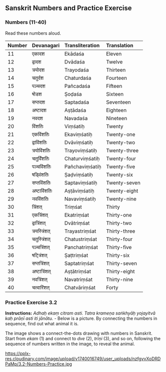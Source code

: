 
## Sanskrit Numbers and Practice Exercise

### Numbers (11-40)

Read these numbers aloud.


| Number | Devanagari | Transliteration | Translation |
| :-- | :-- | :-- | :-- |
| 11 | एकादश | Ekādaśa | Eleven |
| 12 | द्वादश | Dvādaśa | Twelve |
| 13 | त्रयोदश | Trayodaśa | Thirteen |
| 14 | चतुर्दश | Chaturdaśa | Fourteen |
| 15 | पञ्चदश | Pañcadaśa | Fifteen |
| 16 | षोडश | Ṣoḍaśa | Sixteen |
| 17 | सप्तदश | Saptadaśa | Seventeen |
| 18 | अष्टादश | Aṣṭādaśa | Eighteen |
| 19 | नवदश | Navadaśa | Nineteen |
| 20 | विंशतिः | Viṃśatiḥ | Twenty |
| 21 | एकविंशतिः | Ekaviṃśatiḥ | Twenty-one |
| 22 | द्वाविंशतिः | Dvāviṃśatiḥ | Twenty-two |
| 23 | त्रयोविंशतिः | Trayoviṃśatiḥ | Twenty-three |
| 24 | चतुर्विंशतिः | Chaturviṃśatiḥ | Twenty-four |
| 25 | पञ्चविंशतिः | Pañchaviṃśatiḥ | Twenty-five |
| 26 | षड्विंशतिः | Ṣaḍviṃśatiḥ | Twenty-six |
| 27 | सप्तविंशतिः | Saptaviṃśatiḥ | Twenty-seven |
| 28 | अष्टाविंशतिः | Aṣṭāviṃśatiḥ | Twenty-eight |
| 29 | नवविंशतिः | Navaviṃśatiḥ | Twenty-nine |
| 30 | त्रिंशत् | Triṃśat | Thirty |
| 31 | एकत्रिंशत् | Ekatriṃśat | Thirty-one |
| 32 | द्वात्रिंशत् | Dvātriṃśat | Thirty-two |
| 33 | त्रयस्त्रिंशत् | Trayastriṃśat | Thirty-three |
| 34 | चतुस्त्रिंशत् | Chatustriṃśat | Thirty-four |
| 35 | पञ्चत्रिंशत् | Panchatriṃśat | Thirty-five |
| 36 | षट्त्रिंशत् | Ṣaṭtriṃśat | Thirty-six |
| 37 | सप्तत्रिंशत् | Saptatriṃśat | Thirty-seven |
| 38 | अष्टात्रिंशत् | Aṣṭātriṃśat | Thirty-eight |
| 39 | नवत्रिंशत् | Navatriṃśat | Thirty-nine |
| 40 | चत्वारिंशत् | Chatvāriṃśat | Forty |

### Practice Exercise 3.2

**Instructions:** *Adhaḥ ekaṃ citram asti. Tatra krameṇa saṅkhyāḥ yojayitvā kaḥ prāṇī asti iti jānātu.* - Below is a picture. By connecting the numbers in sequence, find out what animal it is.

The image shows a connect-the-dots drawing with numbers in Sanskrit. Start from *ekam* (1) and connect to *dve* (2), *trīṇi* (3), and so on, following the sequence of numbers written in the image, to reveal the animal.

https://pplx-res.cloudinary.com/image/upload/v1740016749/user_uploads/nzfgvvXoDRDPaMp/3.2-Numbers-Practice.jpg


